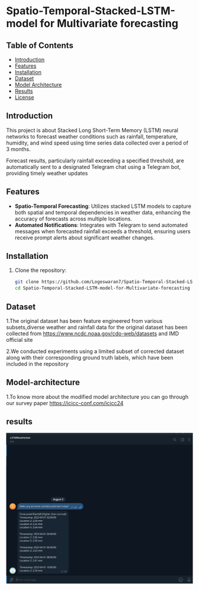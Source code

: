 # Spatio-Temporal-Stacked-LSTM-model for Multivariate forecasting
## Table of Contents
- [Introduction](#introduction)
- [Features](#features)
- [Installation](#installation)
- [Dataset](#dataset)
- [Model Architecture](#model-architecture)
- [Results](#results)
- [License](#license)

## Introduction
This project is about Stacked Long Short-Term Memory (LSTM) neural networks to forecast weather conditions such as rainfall, temperature, humidity, and wind speed using time series data collected over a period of 3 months.

Forecast results, particularly rainfall exceeding a specified threshold, are automatically sent to a designated Telegram chat using a Telegram bot, providing timely weather updates

## Features
- **Spatio-Temporal Forecasting**: Utilizes stacked LSTM models to capture both spatial and temporal dependencies in weather data, enhancing the accuracy of 
   forecasts across multiple locations.
- **Automated Notifications**: Integrates with Telegram to send automated messages when forecasted rainfall exceeds a threshold, ensuring users receive prompt 
   alerts about significant weather changes.

## Installation
1. Clone the repository:
    ```bash
    git clone https://github.com/Logeswaran7/Spatio-Temporal-Stacked-LSTM-model-for-Multivariate-forecasting.git
    cd Spatio-Temporal-Stacked-LSTM-model-for-Multivariate-forecasting
    ```
## Dataset
1.The original dataset has been feature engineered from various subsets,diverse weather and rainfall data for the original dataset has been collected from https://www.ncdc.noaa.gov/cdo-web/datasets and IMD official site

2.We conducted experiments using a limited subset of corrected dataset along with their corresponding ground truth labels, which have been included in the repository

## Model-architecture
1.To know more about the modified model architecture you can go through our survey paper https://icicc-conf.com/icicc24

## results
![Telegram Notification Output](Telegram%20notification%20output.png)

